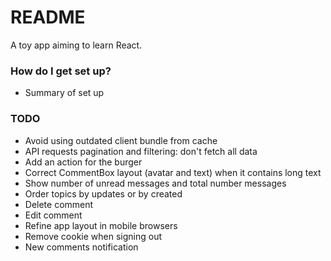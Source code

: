 # README #

A toy app aiming to learn React.

### How do I get set up? ###

* Summary of set up


### TODO ###

* Avoid using outdated client bundle from cache  
* API requests pagination and filtering: don't fetch all data  
* Add an action for the burger  
* Correct CommentBox layout (avatar and text) when it contains long text  
* Show number of unread messages and total number messages  
* Order topics by updates or by created  
* Delete comment  
* Edit comment  
* Refine app layout in mobile browsers  
* Remove cookie when signing out  
* New comments notification  
